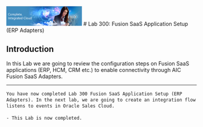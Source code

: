 <img class="float-right" src="images/j2c-logo.png" width="200">
# Lab 300: Fusion SaaS Application Setup (ERP Adapters)

## Introduction

In this Lab we are going to review the configuration steps on Fusion SaaS applications (ERP, HCM, CRM etc.) to enable connectivity through AIC Fusion SaaS Adapters.

---

```
You have now completed Lab 300 Fusion SaaS Application Setup (ERP Adapters). In the next lab, we are going to create an integration flow listens to events in Oracle Sales Cloud.

- This Lab is now completed.